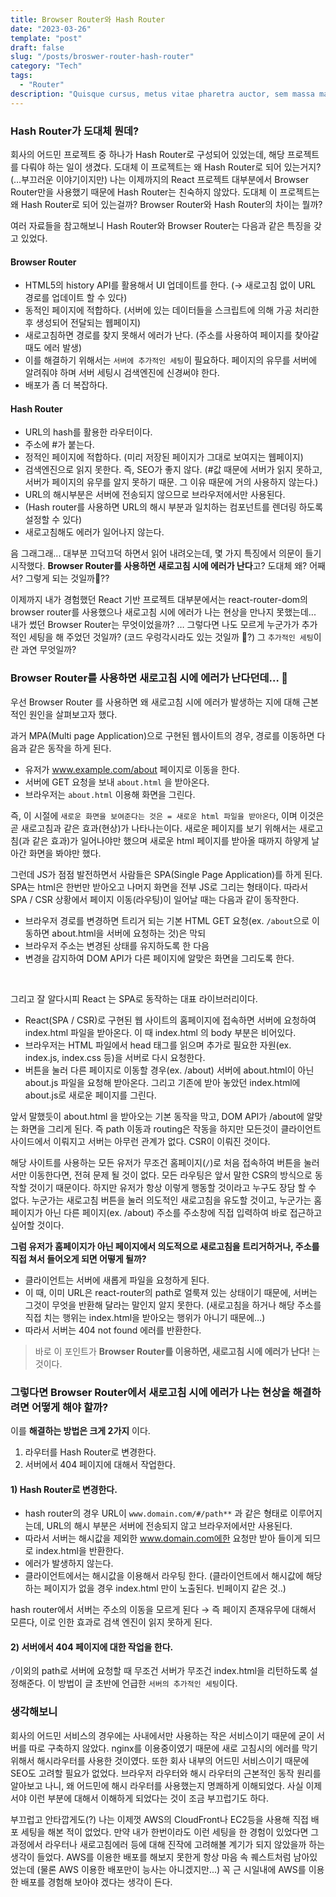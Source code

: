 ```yaml
---
title: Browser Router와 Hash Router
date: "2023-03-26"
template: "post"
draft: false
slug: "/posts/broswer-router-hash-router"
category: "Tech"
tags:
  - "Router"
description: "Quisque cursus, metus vitae pharetra auctor, sem massa mattis sem, at interdum magna augue eget diam. Vestibulum ante ipsum primis in faucibus orci luctus et ultrices posuere cubilia Curae; Morbi lacinia molestie dui. Praesent blandit dolor. Sed non quam. In vel mi sit amet augue congue elementum."
---
```


### Hash Router가 도대체 뭔데?

회사의 어드민 프로젝트 중 하나가 Hash Router로 구성되어 있었는데, 해당 프로젝트를 다뤄야 하는 일이 생겼다. 도대체 이 프로젝트는 왜 Hash Router로 되어 있는거지? (…부끄러운 이야기이지만) 나는 이제까지의 React 프로젝트 대부분에서 Browser Router만을 사용했기 때문에 Hash Router는 친숙하지 않았다. 도대체 이 프로젝트는 왜 Hash Router로 되어 있는걸까? Browser Router와 Hash Router의 차이는 뭘까?
<br />

여러 자료들을 참고해보니 Hash Router와 Browser Router는 다음과 같은 특징을 갖고 있었다.

#### Browser Router

- HTML5의 history API를 활용해서 UI 업데이트를 한다. (→ 새로고침 없이 URL 경로를 업데이트 할 수 있다)
- 동적인 페이지에 적합하다. (서버에 있는 데이터들을 스크립트에 의해 가공 처리한 후 생성되어 전달되는 웹페이지)
- 새로고침하면 경로를 찾지 못해서 에러가 난다. (주소를 사용하여 페이지를 찾아갈 때도 에러 발생)
- 이를 해결하기 위해서는 `서버에 추가적인 세팅`이 필요하다. 페이지의 유무를 서버에 알려줘야 하며 서버 세팅시 검색엔진에 신경써야 한다.
- 배포가 좀 더 복잡하다.

#### Hash Router

- URL의 hash를 활용한 라우터이다.
- 주소에 #가 붙는다.
- 정적인 페이지에 적합하다. (미리 저장된 페이지가 그대로 보여지는 웹페이지)
- 검색엔진으로 읽지 못한다. 즉, SEO가 좋지 않다. (#값 때문에 서버가 읽지 못하고, 서버가 페이지의 유무를 알지 못하기 때문. 그 이유 때문에 거의 사용하지 않는다.)
- URL의 해시부분은 서버에 전송되지 않으므로 브라우저에서만 사용된다.
- (Hash router를 사용하면 URL의 해시 부분과 일치하는 컴포넌트를 렌더링 하도록 설정할 수 있다)
- 새로고침해도 에러가 일어나지 않는다.
  <br />

음 그래그래... 대부분 끄덕끄덕 하면서 읽어 내려오는데, 몇 가지 특징에서 의문이 들기 시작했다. **Browser Router를 사용하면 새로고침 시에 에러가 난다**고? 도대체 왜? 어째서? 그렇게 되는 것일까🤔??

이제까지 내가 경험했던 React 기반 프로젝트 대부분에서는 react-router-dom의 browser router를 사용했으나 새로고침 시에 에러가 나는 현상을 만나지 못했는데... 내가 썼던 Browser Router는 무엇이었을까?
… 그렇다면 나도 모르게 누군가가 추가적인 세팅을 해 주었던 것일까? (코드 우렁각시라도 있는 것일까 🥺?) 그 `추가적인 세팅`이란 과연 무엇일까?
<br />

### Browser Router를 사용하면 새로고침 시에 에러가 난다던데… 🤔
우선 Browser Router 를 사용하면 왜 새로고침 시에 에러가 발생하는 지에 대해 근본적인 원인을 살펴보고자 했다.

과거 MPA(Multi page Application)으로 구현된 웹사이트의 경우, 경로를 이동하면 다음과 같은 동작을 하게 된다.

- 유저가 www.example.com/about 페이지로 이동을 한다.
- 서버에 GET 요청을 보내 `about.html` 을 받아온다.
- 브라우저는 `about.html` 이용해 화면을 그린다.

즉, 이 시절에 `새로운 화면을 보여준다는 것은 = 새로운 html 파일을 받아온다`, 이며 이것은 곧 새로고침과 같은 효과(현상)가 나타나는이다. 새로운 페이지를 보기 위해서는 새로고침(과 같은 효과)가 일어나야만 했으며 새로운 html 페이지를 받아올 때까지 하얗게 날아간 화면을 봐야만 했다.
<br />

그런데 JS가 점점 발전하면서 사람들은 SPA(Single Page Application)를 하게 된다. SPA는 html은 한번만 받아오고 나머지 화면을 전부 JS로 그리는 형태이다. 따라서 SPA / CSR 상황에서 페이지 이동(라우팅)이 일어날 때는 다음과 같이 동작한다.

- 브라우저 경로를 변경하면 트리거 되는 기본 HTML GET 요청(ex. `/about`으로 이동하면 about.html을 서버에 요청하는 것)은 막되
- 브라우저 주소는 변경된 상태를 유지하도록 한 다음
- 변경을 감지하여 DOM API가 다른 페이지에 알맞은 화면을 그리도록 한다.
<br />

그리고 잘 알다시피 React 는 SPA로 동작하는 대표 라이브러리이다. 
* React(SPA / CSR)로 구현된 웹 사이트의 홈페이지에 접속하면 서버에 요청하여 index.html 파일을 받아온다. 이 때 index.html 의 body 부분은 비어있다. 
* 브라우저는 HTML 파일에서 head 태그를 읽으며 추가로 필요한 자원(ex. index.js, index.css 등)을 서버로 다시 요청한다.
* 버튼을 눌러 다른 페이지로 이동할 경우(ex. /about) 서버에 about.html이 아닌 about.js 파일을 요청해 받아온다. 그리고 기존에 받아 놓았던 index.html에 about.js로 새로운 페이지를 그린다.

앞서 말했듯이 about.html 을 받아오는 기본 동작을 막고, DOM API가 /about에 알맞는 화면을 그리게 된다. 즉 path 이동과 routing은 작동을 하지만 모든것이 클라이언트 사이드에서 이뤄지고 서버는 아무런 관계가 없다. CSR이 이뤄진 것이다.
<br />

해당 사이트를 사용하는 모든 유저가 무조건 홈페이지(`/`)로 처음 접속하여 버튼을 눌러서만 이동한다면, 전혀 문제 될 것이 없다. 모든 라우팅은 앞서 말한 CSR의 방식으로 동작할 것이기 때문이다. 하지만 유저가 항상 이렇게 행동할 것이라고 누구도 장담 할 수 없다. 누군가는 새로고침 버튼을 눌러 의도적인 새로고침을 유도할 것이고, 누군가는 홈페이지가 아닌 다른 페이지(ex. /about) 주소를 주소창에 직접 입력하여 바로 접근하고 싶어할 것이다.
<br />

**그럼 유저가 홈페이지가 아닌 페이지에서 의도적으로 새로고침을 트리거하거나, 주소를 직접 쳐서 들어오게 되면 어떻게 될까?**
* 클라이언트는 서버에 새롭게 파일을 요청하게 된다.
* 이 때, 이미 URL은 react-router의 path로 얼룩져 있는 상태이기 때문에, 서버는 그것이 무엇을 반환해 달라는 말인지 알지 못한다. (새로고침을 하거나 해당 주소를 직접 치는 행위는 index.html을 받아오는 행위가 아니기 때문에…)
* 따라서 서버는 404 not found 에러를 반환한다.

> 바로 이 포인트가 **Browser Router를 이용하면, 새로고침 시에 에러가 난다!** 는 것이다.
> <br />

### 그렇다면 Browser Router에서 새로고침 시에 에러가 나는 현상을 해결하려면 어떻게 해야 할까?

이를 **해결하는 방법은 크게 2가지** 이다.

1. 라우터를 Hash Router로 변경한다.
2. 서버에서 404 페이지에 대해서 작업한다.
   <br />

#### 1) Hash Router로 변경한다.

- hash router의 경우 URL이 `www.domain.com/#/path**` 과 같은 형태로 이루어지는데, URL의 해시 부분은 서버에 전송되지 않고 브라우저에서만 사용된다.
- 따라서 서버는 해시값을 제외한 www.domain.com에한 요청만 받아 들이게 되므로 index.html을 반환한다.
- 에러가 발생하지 않는다.
- 클라이언트에서는 해시값을 이용해서 라우팅 한다. (클라이언트에서 해시값에 해당하는 페이지가 없을 경우 index.html 만이 노출된다. 빈페이지 같은 것..)

hash router에서 서버는 주소의 이동을 모르게 된다 → 즉 페이지 존재유무에 대해서 모른다, 이로 인한 효과로 검색 엔진이 읽지 못하게 된다.

#### 2) 서버에서 404 페이지에 대한 작업을 한다.

`/`이외의 path로 서버에 요청할 때 무조건 서버가 무조건 index.html을 리턴하도록 설정해준다. 이 방법이 글 초반에 언급한 `서버의 추가적인 세팅`이다.
<br />

### 생각해보니

회사의 어드민 서비스의 경우에는 사내에서만 사용하는 작은 서비스이기 때문에 굳이 서버를 따로 구축하지 않았다. nginx를 이용중이였기 때문에 새로 고침시의 에러를 막기 위해서 해시라우터를 사용한 것이였다. 또한 회사 내부의 어드민 서비스이기 때문에 SEO도 고려할 필요가 없었다. 브라우저 라우터와 해시 라우터의 근본적인 동작 원리를 알아보고 나니, 왜 어드민에 해시 라우터를 사용했는지 명쾌하게 이해되었다. 사실 이제서야 이런 부분에 대해서 이해하게 되었다는 것이 조금 부끄럽기도 하다.

부끄럽고 안타깝게도(?) 나는 이제껏 AWS의 CloudFront나 EC2등을 사용해 직접 배포 세팅을 해본 적이 없었다. 만약 내가 한번이라도 이런 세팅을 한 경험이 있었다면 그 과정에서 라우터나 새로고침에러 등에 대해 진작에 고려해볼 계기가 되지 않았을까 하는 생각이 들었다. AWS를 이용한 배포를 해보지 못한게 항상 마음 속 퀘스트처럼 남아있었는데 (물론 AWS 이용한 배포만이 능사는 아니겠지만...) 꼭 근 시일내에 AWS를 이용한 배포를 경험해 보아야 겠다는 생각이 든다.
